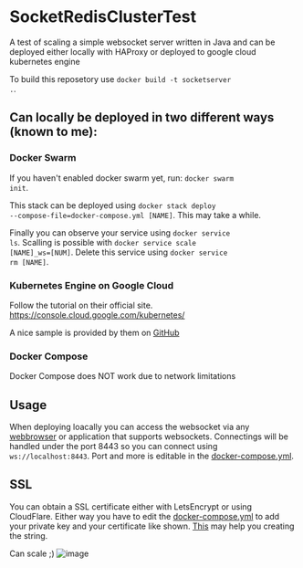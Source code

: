 # SocketRedisClusterTest
A test of scaling a simple websocket server written in Java and can be deployed either locally with HAProxy or deployed to google cloud kubernetes engine

To build this reposetory use <code>docker build -t socketserver .</code>.

## Can locally be deployed in two different ways (known to me):
### Docker Swarm
If you haven't enabled docker swarm yet, run: <code>docker swarm init</code>. 

This stack can be deployed using <code>docker stack deploy --compose-file=docker-compose.yml [NAME]</code>.
This may take a while.

Finally you can observe your service using <code>docker service ls</code>.
Scalling is possible with <code>docker service scale [NAME]_ws=[NUM]</code>.
Delete this service using <code>docker service rm [NAME]</code>.

### Kubernetes Engine on Google Cloud
Follow the tutorial on their official site. https://console.cloud.google.com/kubernetes/

A nice sample is provided by them on [GitHub](https://github.com/GoogleCloudPlatform/kubernetes-engine-samples)

### Docker Compose
Docker Compose does NOT work due to network limitations

## Usage
When deploying loacally you can access the websocket via any [webbrowser](https://www.piesocket.com/websocket-tester) or application that supports websockets.
Connectings will be handled under the port 8443 so you can connect using <code>ws://localhost:8443</code>. Port and more is editable in the [docker-compose.yml](https://github.com/Luuuuuis/SocketRedisClusterTest/blob/master/docker-compose.yml).

## SSL
You can obtain a SSL certificate either with LetsEncrypt or using CloudFlare. Either way you have to edit the [docker-compose.yml](https://github.com/Luuuuuis/SocketRedisClusterTest/blob/master/docker-compose.yml) to add your private key and your certificate like shown. [This](https://stackoverflow.com/a/29778381/10011954) may help you creating the string.


Can scale ;)
![image](https://user-images.githubusercontent.com/45736619/109400896-b02a4380-794b-11eb-8e08-854927107f0f.png)

